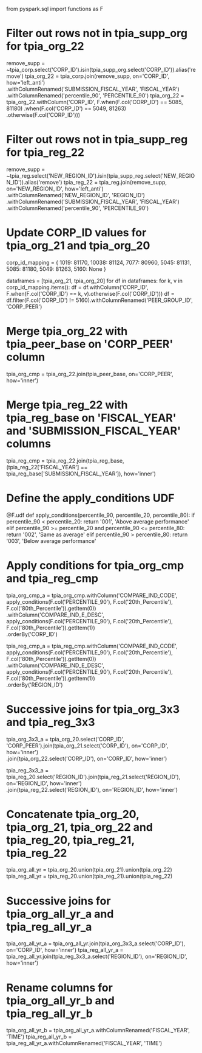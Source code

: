 from pyspark.sql import functions as F

# Filter out rows not in tpia_supp_org for tpia_org_22
remove_supp = ~tpia_corp.select('CORP_ID').isin(tpia_supp_org.select('CORP_ID')).alias('remove')
tpia_org_22 = tpia_corp.join(remove_supp, on='CORP_ID', how='left_anti') \
                      .withColumnRenamed('SUBMISSION_FISCAL_YEAR', 'FISCAL_YEAR') \
                      .withColumnRenamed('percentile_90', 'PERCENTILE_90')
tpia_org_22 = tpia_org_22.withColumn('CORP_ID', 
                                     F.when(F.col('CORP_ID') == 5085, 81180)
                                      .when(F.col('CORP_ID') == 5049, 81263)
                                      .otherwise(F.col('CORP_ID')))

# Filter out rows not in tpia_supp_reg for tpia_reg_22
remove_supp = ~tpia_reg.select('NEW_REGION_ID').isin(tpia_supp_reg.select('NEW_REGION_ID')).alias('remove')
tpia_reg_22 = tpia_reg.join(remove_supp, on='NEW_REGION_ID', how='left_anti') \
                      .withColumnRenamed('NEW_REGION_ID', 'REGION_ID') \
                      .withColumnRenamed('SUBMISSION_FISCAL_YEAR', 'FISCAL_YEAR') \
                      .withColumnRenamed('percentile_90', 'PERCENTILE_90')

# Update CORP_ID values for tpia_org_21 and tpia_org_20
corp_id_mapping = {
    1019: 81170,
    10038: 81124,
    7077: 80960,
    5045: 81131,
    5085: 81180,
    5049: 81263,
    5160: None
}

dataframes = [tpia_org_21, tpia_org_20]
for df in dataframes:
    for k, v in corp_id_mapping.items():
        df = df.withColumn('CORP_ID', F.when(F.col('CORP_ID') == k, v).otherwise(F.col('CORP_ID')))
    df = df.filter(F.col('CORP_ID') != 5160).withColumnRenamed('PEER_GROUP_ID', 'CORP_PEER')

# Merge tpia_org_22 with tpia_peer_base on 'CORP_PEER' column
tpia_org_cmp = tpia_org_22.join(tpia_peer_base, on='CORP_PEER', how='inner')

# Merge tpia_reg_22 with tpia_reg_base on 'FISCAL_YEAR' and 'SUBMISSION_FISCAL_YEAR' columns
tpia_reg_cmp = tpia_reg_22.join(tpia_reg_base, (tpia_reg_22['FISCAL_YEAR'] == tpia_reg_base['SUBMISSION_FISCAL_YEAR']), how='inner')

# Define the apply_conditions UDF
@F.udf
def apply_conditions(percentile_90, percentile_20, percentile_80):
    if percentile_90 < percentile_20:
        return '001', 'Above average performance'
    elif percentile_90 >= percentile_20 and percentile_90 <= percentile_80:
        return '002', 'Same as average'
    elif percentile_90 > percentile_80:
        return '003', 'Below average performance'

# Apply conditions for tpia_org_cmp and tpia_reg_cmp
tpia_org_cmp_a = tpia_org_cmp.withColumn('COMPARE_IND_CODE', apply_conditions(F.col('PERCENTILE_90'), F.col('20th_Percentile'), F.col('80th_Percentile')).getItem(0)) \
                            .withColumn('COMPARE_IND_E_DESC', apply_conditions(F.col('PERCENTILE_90'), F.col('20th_Percentile'), F.col('80th_Percentile')).getItem(1)) \
                            .orderBy('CORP_ID')

tpia_reg_cmp_a = tpia_reg_cmp.withColumn('COMPARE_IND_CODE', apply_conditions(F.col('PERCENTILE_90'), F.col('20th_Percentile'), F.col('80th_Percentile')).getItem(0)) \
                            .withColumn('COMPARE_IND_E_DESC', apply_conditions(F.col('PERCENTILE_90'), F.col('20th_Percentile'), F.col('80th_Percentile')).getItem(1)) \
                            .orderBy('REGION_ID')

# Successive joins for tpia_org_3x3 and tpia_reg_3x3
tpia_org_3x3_a = tpia_org_20.select('CORP_ID', 'CORP_PEER').join(tpia_org_21.select('CORP_ID'), on='CORP_ID', how='inner') \
                         .join(tpia_org_22.select('CORP_ID'), on='CORP_ID', how='inner')

tpia_reg_3x3_a = tpia_reg_20.select('REGION_ID').join(tpia_reg_21.select('REGION_ID'), on='REGION_ID', how='inner') \
                         .join(tpia_reg_22.select('REGION_ID'), on='REGION_ID', how='inner')

# Concatenate tpia_org_20, tpia_org_21, tpia_org_22 and tpia_reg_20, tpia_reg_21, tpia_reg_22
tpia_org_all_yr = tpia_org_20.union(tpia_org_21).union(tpia_org_22)
tpia_reg_all_yr = tpia_reg_20.union(tpia_reg_21).union(tpia_reg_22)

# Successive joins for tpia_org_all_yr_a and tpia_reg_all_yr_a
tpia_org_all_yr_a = tpia_org_all_yr.join(tpia_org_3x3_a.select('CORP_ID'), on='CORP_ID', how='inner')
tpia_reg_all_yr_a = tpia_reg_all_yr.join(tpia_reg_3x3_a.select('REGION_ID'), on='REGION_ID', how='inner')

# Rename columns for tpia_org_all_yr_b and tpia_reg_all_yr_b
tpia_org_all_yr_b = tpia_org_all_yr_a.withColumnRenamed('FISCAL_YEAR', 'TIME')
tpia_reg_all_yr_b = tpia_reg_all_yr_a.withColumnRenamed('FISCAL_YEAR', 'TIME')
